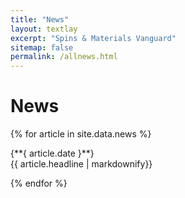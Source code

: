 ```yaml
---
title: "News"
layout: textlay
excerpt: "Spins & Materials Vanguard"
sitemap: false
permalink: /allnews.html
---
```


# News

{% for article in site.data.news %}
<p>{**{ article.date }**} <br> {{ article.headline | markdownify}}</p>
{% endfor %}
